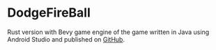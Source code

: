 # DodgeFireBall
Rust version with Bevy game engine of the game written in Java using Android Studio and published on [GitHub](https://github.com/Simone99/DodgeFireBall_java).
